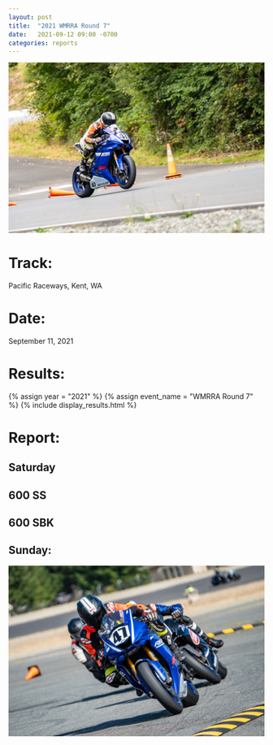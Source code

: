 ```yaml
---
layout: post
title:  "2021 WMRRA Round 7"
date:   2021-09-12 09:00 -0700
categories: reports
---
```


![Photo by Stevenson Foto](/img/race-report-photos/2021/2021-wmrra-r7-t5.jpg)

# Track:
Pacific Raceways, Kent, WA

# Date:
September 11, 2021

# Results:
{% assign year = "2021" %}
{% assign event_name = "WMRRA Round 7" %}
{% include display_results.html %}

# Report:

## Saturday

## 600 SS

## 600 SBK


## Sunday:



![Photo by Stevenson Foto](/img/race-report-photos/2021/2021-wmrra-r7-bus-stop.jpg)
